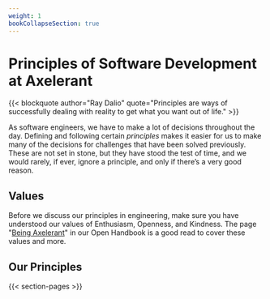 ```yaml
---
weight: 1
bookCollapseSection: true
---
```


# Principles of Software Development at Axelerant

{{< blockquote author="Ray Dalio" quote="Principles are ways of successfully dealing with reality to get what you want out of life." >}}

As software engineers, we have to make a lot of decisions throughout the day. Defining and following certain _principles_ makes it easier for us to make many of the decisions for challenges that have been solved previously. These are not set in stone, but they have stood the test of time, and we would rarely, if ever, ignore a principle, and only if there’s a very good reason.

## Values

Before we discuss our principles in engineering, make sure you have understood our values of Enthusiasm, Openness, and Kindness. The page "[Being Axelerant](https://axelerant.atlassian.net/wiki/spaces/OA/pages/1447493744/Being+Axelerant)" in our Open Handbook is a good read to cover these values and more.

## Our Principles

{{< section-pages >}}
